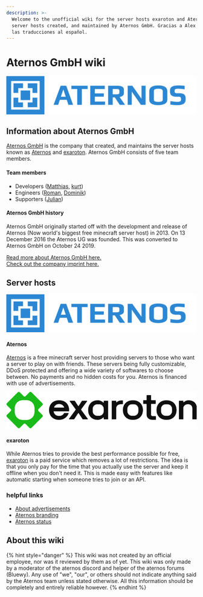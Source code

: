 ```yaml
---
description: >-
  Welcome to the unofficial wiki for the server hosts exaroton and Aternos. Two
  server hosts created, and maintained by Aternos GmbH. Gracias a Alex por hacer
  las traducciones al español.
---
```


# Aternos GmbH wiki

![](.gitbook/assets/logotype-blue.png)

## Information about Aternos GmbH

[Aternos GmbH](https://aternos.gmbh/) is the company that created, and maintains the server hosts known as [Aternos](https://aternos.org/) and [exaroton](https://exaroton.com/). Aternos GmbH consists of five team members.

#### Team members

* Developers \([Matthias](https://twitter.com/matternos), [kurt](https://twitter.com/Kurt_Thiemann)\)
* Engineers \([Roman](https://twitter.com/aft2d), [Dominik](https://twitter.com/Drachionix)\)
* Supporters \([Julian](https://twitter.com/Mc88Donalds)\)

#### Aternos GmbH history

Aternos GmbH originally started off with the development and release of Aternos \(Now world's biggest free minecraft server host\) in 2013. On 13 December 2016 the Aternos UG was founded. This was converted to Aternos GmbH on October 24 2019. 

[Read more about Aternos GmbH here.](https://aternos.gmbh/)  
[Check out the company imprint here.](https://aternos.gmbh/en/imprint)

## Server hosts

![](.gitbook/assets/logotype-blue.png)

#### Aternos

[Aternos](https://aternos.org/) is a free minecraft server host providing servers to those who want a server to play on with friends. These servers being fully customizable, DDoS protected and offering a wide variety of softwares to choose between. No payments and no hidden costs for you. Aternos is financed with use of advertisements.

![](.gitbook/assets/exaroton_logo_horizontal_color_rgb.png)

#### exaroton

While Aternos tries to provide the best performance possible for free, [exaroton](https://exaroton.com/) is a paid service which removes a lot of restrictions. The idea is that you only pay for the time that you actually use the server and keep it offline when you don't need it. This is made easy with features like automatic starting when someone tries to join or an API.

### helpful links

* [About advertisements](https://aternos.gmbh/en/advertise)
* [Aternos branding](https://aternos.gmbh/en/branding)
* [Aternos status](https://twitter.com/AternosStatus)

## About this wiki

{% hint style="danger" %}
This wiki was not created by an official employee, nor was it reviewed by them as of yet. This wiki was only made by a moderator of the aternos discord and helper of the aternos forums \(Bluewy\). Any use of "we", "our", or others should not indicate anything said by the Aternos team unless stated otherwise. All this information should be completely and entirely reliable however.
{% endhint %}



